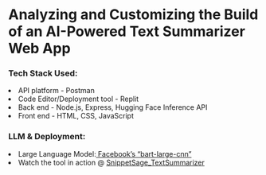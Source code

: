 # Analyzing and Customizing the Build of an AI-Powered Text Summarizer Web App<br>
### Tech Stack Used:
<li>API platform - Postman</li>
<li>Code Editor/Deployment tool - Replit</li>
<li>Back end - Node.js, Express, Hugging Face Inference API</li>
<li>Front end - HTML, CSS, JavaScript</li>

###  LLM & Deployment:
<li>Large Language Model:<a href="https://huggingface.co/facebook/bart-large-cnn">
  Facebook’s “bart-large-cnn”</a></li>
<li>Watch the tool in action @ <a href="https://drive.google.com/file/d/1U-_AmDX9y9FabXBEIr6stJ7GRAZfpX57/view?usp=sharing">
 SnippetSage_TextSummarizer</a>
</li>
